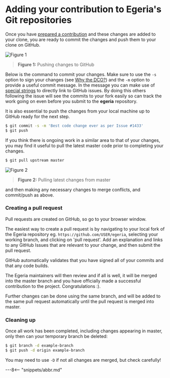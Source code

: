 <!-- SPDX-License-Identifier: CC-BY-4.0 -->
<!-- Copyright Contributors to the ODPi Egeria project 2020. -->

# Adding your contribution to Egeria's Git repositories

Once you have [prepared a contribution](task-adding-changes-to-git.md)
and these changes are added to your clone, you are ready to commit the changes and push them to
your clone on GitHub.

![Figure 1](../../../developer-resources/tools/git-push-pull.png)
> **Figure 1:** Pushing changes to GitHub

Below is the command to commit your changes.  Make sure 
to use the `-s` option to sign your changes (see [Why the DCO?](../../../developer-resources/why-the-dco.md))
and the `-m` option to provide a useful commit message. In the message you can
make use of [special strings](https://blog.github.com/2011-10-12-introducing-issue-mentions/) to
directly link to GitHub
issues. By doing this others following the issue will see the commits to your fork
easily so can track the work going on even before you submit to the **egeria** repository.

It is also essential to push the changes from your local machine up to GitHub ready for the next step.

```bash
$ git commit -s -m 'Best code change ever as per Issue #1433'
$ git push 
```

If you think there is ongoing work in a similar area to that of your changes, you may find it useful to pull
the latest master code prior to completing your changes.

```bash
$ git pull upstream master
```

![Figure 2](../../../developer-resources/tools/git-pull-upstream-master.png)
> **Figure 2:** Pulling latest changes from master

and then making any necessary changes to merge conflicts, and commit/push as above.

### Creating a pull request

Pull requests are created on GitHub, so go to your browser window.

The easiest way to create a pull request is by navigating to your local fork of the Egeria repository eg. `https://github.com/USER/egeria`,
selecting your working branch,
and clicking on 'pull request'.
Add an explanation and links to any GitHub Issues that are relevant
to your change,
and then submit the pull request.

GitHub automatically validates that you have signed all of your commits and
that any code builds.

The Egeria maintainers will then review and if all is well, it will be merged
into the master branch and you have officially made a successful contribution to
the project.  Congratulations :).

Further changes can be done using the same branch, and will be added to the same pull request
automatically until the pull request is merged into master.


### Cleaning up

Once all work has been completed, including changes appearing in master, only then can your temporary branch be deleted:

```bash
$ git branch -d example-branch
$ git push -d origin example-branch
```

You may need to use `-D` if not all changes are merged, but check carefully!


---8<-- "snippets/abbr.md"